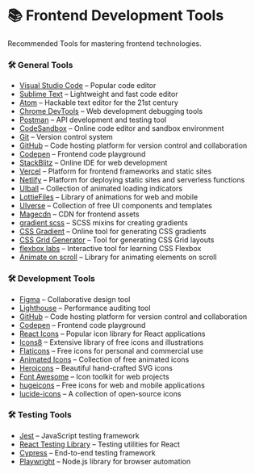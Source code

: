 # 📚 Frontend Development Tools

Recommended Tools for mastering frontend technologies.


### **🛠️ General Tools**
- [Visual Studio Code](https://code.visualstudio.com/) – Popular code editor
- [Sublime Text](https://www.sublimetext.com/) – Lightweight and fast code editor
- [Atom](https://atom.io/) – Hackable text editor for the 21st century
- [Chrome DevTools](https://developer.chrome.com/docs/devtools/) – Web development debugging tools
- [Postman](https://www.postman.com/) – API development and testing tool
- [CodeSandbox](https://codesandbox.io/) – Online code editor and sandbox environment
- [Git](https://git-scm.com/) – Version control system
- [GitHub](https://github.com/) – Code hosting platform for version control and collaboration
- [Codepen](https://codepen.io/) – Frontend code playground
- [StackBlitz](https://stackblitz.com/) – Online IDE for web development
- [Vercel](https://vercel.com/) – Platform for frontend frameworks and static sites
- [Netlify](https://www.netlify.com/) – Platform for deploying static sites and serverless functions
- [UIball](https://uiball.com/) – Collection of animated loading indicators
- [LottieFiles](https://lottiefiles.com/) – Library of animations for web and mobile
- [UIverse](https://uiverse.io/) – Collection of free UI components and templates
- [Magecdn](https://magecdn.com/) – CDN for frontend assets
- [gradient scss](https://gradientscss.com/) – SCSS mixins for creating gradients
- [CSS Gradient](https://cssgradient.io/) – Online tool for generating CSS gradients
- [CSS Grid Generator](https://cssgrid-generator.netlify.app/) – Tool for generating CSS Grid layouts
- [flexbox labs](https://flexbox.labs.kiwi/) – Interactive tool for learning CSS Flexbox
- [Animate on scroll](https://michalsnik.github.io/aos/) – Library for animating elements on scroll


### **🛠️ Development Tools**
- [Figma](https://www.figma.com/) – Collaborative design tool
- [Lighthouse](https://developers.google.com/web/tools/lighthouse) – Performance auditing tool
- [GitHub](https://github.com/) – Code hosting platform for version control and collaboration
- [Codepen](https://codepen.io/) – Frontend code playground
- [React Icons](https://react-icons.github.io/react-icons/) – Popular icon library for React applications
- [Icons8](https://icons8.com/) – Extensive library of free icons and illustrations
- [Flaticons](https://www.flaticon.com/) – Free icons for personal and commercial use
- [Animated Icons](https://animatedicons.co/) – Collection of free animated icons
- [Heroicons](https://heroicons.com/) – Beautiful hand-crafted SVG icons
- [Font Awesome](https://fontawesome.com/) – Icon toolkit for web projects
- [hugeicons](https://hugeicons.com/) – Free icons for web and mobile applications
- [lucide-icons](https://lucide.dev/) – A collection of open-source icons


### **🛠️ Testing Tools**
- [Jest](https://jestjs.io/) – JavaScript testing framework
- [React Testing Library](https://testing-library.com/docs/react-testing-library/intro/) – Testing utilities for React
- [Cypress](https://www.cypress.io/) – End-to-end testing framework
- [Playwright](https://playwright.dev/) – Node.js library for browser automation
